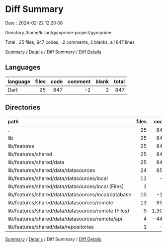 # Diff Summary

Date : 2024-02-22 12:20:08

Directory /home/kilian/gymprime-project/gymprime

Total : 25 files,  847 codes, -2 comments, 2 blanks, all 847 lines

[Summary](results.md) / [Details](details.md) / Diff Summary / [Diff Details](diff-details.md)

## Languages
| language | files | code | comment | blank | total |
| :--- | ---: | ---: | ---: | ---: | ---: |
| Dart | 25 | 847 | -2 | 2 | 847 |

## Directories
| path | files | code | comment | blank | total |
| :--- | ---: | ---: | ---: | ---: | ---: |
| . | 25 | 847 | -2 | 2 | 847 |
| lib | 25 | 847 | -2 | 2 | 847 |
| lib/features | 25 | 847 | -2 | 2 | 847 |
| lib/features/shared | 25 | 847 | -2 | 2 | 847 |
| lib/features/shared/data | 25 | 847 | -2 | 2 | 847 |
| lib/features/shared/data/datasources | 24 | 850 | -1 | 2 | 851 |
| lib/features/shared/data/datasources/local | 11 | -7 | 0 | -51 | -58 |
| lib/features/shared/data/datasources/local (Files) | 1 | 7 | 0 | 0 | 7 |
| lib/features/shared/data/datasources/local/database | 10 | -14 | 0 | -51 | -65 |
| lib/features/shared/data/datasources/remote | 13 | 857 | -1 | 53 | 909 |
| lib/features/shared/data/datasources/remote (Files) | 9 | 1,306 | 0 | 105 | 1,411 |
| lib/features/shared/data/datasources/remote/api | 4 | -449 | -1 | -52 | -502 |
| lib/features/shared/data/repositories | 1 | -3 | -1 | 0 | -4 |

[Summary](results.md) / [Details](details.md) / Diff Summary / [Diff Details](diff-details.md)